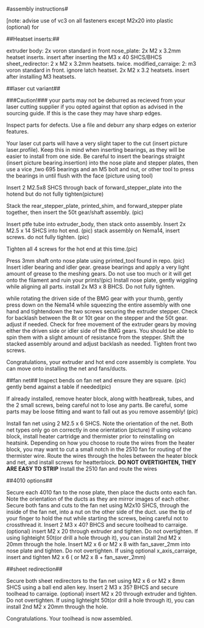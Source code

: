 #assembly instructions#

[note: advise use of vc3 on all fasteners except M2x20 into plastic (optional) for 

##Heatset inserts:##

extruder body: 2x voron standard in front
nose_plate: 2x M2 x 3.2mm heatset inserts. insert after inserting the M3 x 40 SHCS/BHCS
sheet_redirector: 2 x M2 x 3.2mm heatsets. twice. 
modified_carraige: 2: m3 voron standard in front. ignore latch heatset. 2x M2 x 3.2 heatsets. insert after installing M3 heatsets. 


##laser cut variant##

###Caution!### your parts may not be deburred as recieved from your laser cutting supplier if you opted against that option as advised in the sourcing guide. If this is the case they may have sharp edges.  

Inspect parts for defects. Use a file and deburr any sharp edges on exterior features. 


Your laser cut parts will have a very slight taper to the cut (insert picture laser.profile). Keep this in mind when inserting bearings, as they will be easier to install from one side. Be careful to insert the bearings straight (insert picture bearing.insertion) into the nose plate and stepper plates, then use a vice ,two 695 bearings and an M5 bolt and nut, or other tool to press the bearings in until flush with the face (picture using tool)

Insert 2 M2.5x8 SHCS through back of forward_stepper_plate into the hotend but do not fully tighten(picture)

Stack the rear_stepper_plate, printed_shim, and forward_stepper plate together, then insert the 50t gear/shaft assembly. (pic)

Insert ptfe tube into extruder_body, then stack onto assembly. Insert 2x M2.5 x 14 SHCS into hot end. (pic)
stack assembly on Nema14, insert screws. do not fully tighten. (pic)

Tighten all 4 screws for the hot end at this time.(pic)

Press 3mm shaft onto nose plate using printed_tool found in repo. (pic)
Insert idler bearing and idler gear. grease bearings and apply a very light amount of grease to the meshing gears. Do not use too much or it will get onto the filament and ruin your prints!(pic)
Install nose plate, gently wiggling while aligning all parts. 
install 2x M3 x 8 BHCS. Do not fully tighten. 

while rotating the driven side of the BMG gear with your thumb, gently press down on the Nema14 while squeezing the entire assembly with one hand and tightendown the two screws securing the extruder stepper. Check for backlash between the 8t or 10t gear on the stepper and the 50t gear. adjust if needed. Check for free movement of the extruder gears by moving either the driven side or idler side of the BMG gears. You should be able to spin them with a slight amount of resistance from the stepper. Shift the stacked assembly around and adjust backlash as needed. 
Tighten front two screws. 

Congratulations, your extruder and hot end core assembly is complete. You can move onto installing the net and fans/ducts. 

##fan net##
Inspect bends on fan net and ensure they are square. (pic)
gently bend against a table if needed(pic)

If already installed, remove heater block, along witth heatbreak, tubes, and the 2 small screws, being careful not to lose any parts. Be careful, some parts may be loose fitting and want to fall out as you remove assembly! (pic)

Install fan net using 2 M2.5 x 6 SHCS. Note the orientation of the net. Both net types only go on correctly in one orientation (picture)
If using volcano block, install heater cartridge and thermister prior to reinstalling on heatsink. 
Depending on how you choose to route the wires from the heater block, you may want to cut a small notch in the 2510 fan for routing of the thermister wire.
Route the wires through the holes between the heater block and net, and install screws for heatterblock. **DO NOT OVERTIGHTEN, THEY ARE EASY TO STRIP**
Install the 2510 fan and route the wires

##4010 options##

Secure each 4010 fan to the nose plate, then place the ducts onto each fan. Note the orientation of the ducts as they are mirror images of each other.
Secure both fans and cuts to the fan net using M2x10 SHCS, through the inside of the fan net, into a nut on the other side of the duct. use the tip of your finger to hold the nut while starting the screws, being careful not to crossthread it. 
Insert 2 M3 x 40? BHCS and secure toolhead to carraige. 
(optional) insert M2 x 20 through extruder and tighten. Do not overtighten. If using lighteight 50t(or drill a hole through it), you can install 2nd M2 x 20mm through the hole. 
Insert M2 x 6 or M2 x 8 with fan_saver_2mm into nose plate and tighten. Do not overtighten. 
If using optional x_axis_carraige, insert and tighten M2 x 6 ( or M2 x 8 + fan_saver_2mm) 

##sheet redirection##

Secure both sheet redirectors to the fan net using M2 x 6 or M2 x 8mm SHCS using a ball end allen key.
Insert 2 M3 x 35? BHCS and secure toolhead to carraige. 
(optional) insert M2 x 20 through extruder and tighten. Do not overtighten. If using lighteight 50t(or drill a hole through it), you can install 2nd M2 x 20mm through the hole.  

Congratulations. Your toolhead is now assembled. 

